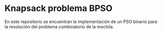 # Knapsack problema BPSO

En este repositorio se encuentran la implementación de un PSO binario para la resolución del problema combinatorio de la mochila.
